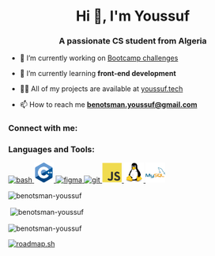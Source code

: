 <h1 align="center">Hi 👋, I'm Youssuf</h1>
<h3 align="center">A passionate CS student from Algeria</h3>

- 🔭 I’m currently working on [Bootcamp challenges](https://youssuf.tech/Web-Bootcamp/main.html)

- 🌱 I’m currently learning **front-end development**

- 👨‍💻 All of my projects are available at [youssuf.tech](youssuf.tech)

- 📫 How to reach me **benotsman.youssuf@gmail.com**

<h3 align="left">Connect with me:</h3>
<p align="left">
</p>

<h3 align="left">Languages and Tools:</h3>
<p align="left"> <a href="https://www.gnu.org/software/bash/" target="_blank" rel="noreferrer"> <img src="https://www.vectorlogo.zone/logos/gnu_bash/gnu_bash-icon.svg" alt="bash" width="40" height="40"/> </a> <a href="https://www.w3schools.com/cpp/" target="_blank" rel="noreferrer"> <img src="https://raw.githubusercontent.com/devicons/devicon/master/icons/cplusplus/cplusplus-original.svg" alt="cplusplus" width="40" height="40"/> </a> <a href="https://www.figma.com/" target="_blank" rel="noreferrer"> <img src="https://www.vectorlogo.zone/logos/figma/figma-icon.svg" alt="figma" width="40" height="40"/> </a> <a href="https://git-scm.com/" target="_blank" rel="noreferrer"> <img src="https://www.vectorlogo.zone/logos/git-scm/git-scm-icon.svg" alt="git" width="40" height="40"/> </a> <a href="https://developer.mozilla.org/en-US/docs/Web/JavaScript" target="_blank" rel="noreferrer"> <img src="https://raw.githubusercontent.com/devicons/devicon/master/icons/javascript/javascript-original.svg" alt="javascript" width="40" height="40"/> </a> <a href="https://www.linux.org/" target="_blank" rel="noreferrer"> <img src="https://raw.githubusercontent.com/devicons/devicon/master/icons/linux/linux-original.svg" alt="linux" width="40" height="40"/> </a> <a href="https://www.mysql.com/" target="_blank" rel="noreferrer"> <img src="https://raw.githubusercontent.com/devicons/devicon/master/icons/mysql/mysql-original-wordmark.svg" alt="mysql" width="40" height="40"/> </a> </p>

<p><img align="center" src="https://github-readme-stats.vercel.app/api/top-langs?username=benotsman-youssuf&show_icons=true&locale=en&layout=compact" alt="benotsman-youssuf" /></p>

<p>&nbsp;<img align="center" src="https://github-readme-stats.vercel.app/api?username=benotsman-youssuf&show_icons=true&locale=en" alt="benotsman-youssuf" /></p>

<p><img align="center" src="https://github-readme-streak-stats.herokuapp.com/?user=benotsman-youssuf&" alt="benotsman-youssuf" /></p>
<a href="https://roadmap.sh"><img src="https://roadmap.sh/card/tall/661216e1da1671f986329ac6?variant=dark" alt="roadmap.sh"/></a>
